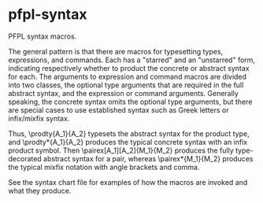 # pfpl-syntax
PFPL syntax macros.

The general pattern is that there are macros for typesetting types, expressions, and commands.  Each has a "starred" and an "unstarred" form, indicating respectively whether to product the concrete or abstract syntax for each.  The arguments to expression and command macros are divided into two classes, the optional type arguments that are required in the full abstract syntax, and the expression or command arguments.  Generally speaking, the concrete syntax omits the optional type arguments, but there are special cases to use established syntax such as Greek letters or infix/mixfix syntax.

Thus, \prodty{A_1}{A_2} typesets the abstract syntax for the product type, and \prodty*{A_1}{A_2} produces the typical concrete syntax with an infix product symbol.  Then \pairex[A_1][A_2]{M_1}{M_2} produces the fully type-decorated abstract syntax for a pair, whereas \pairex*{M_1}{M_2} produces the typical mixfix notation with angle brackets and comma.

See the syntax chart file for examples of how the macros are invoked and what they produce.
